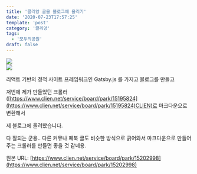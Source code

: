 ```yaml
---
title: '클리앙 글을 블로그에 올리기'
date: '2020-07-23T17:57:25'
template: 'post'
category: '클리앙'
tags: 
  - '모두의공원'
draft: false
---
```


![](https://i.imgur.com/S849XwW.jpg)  
![](https://i.imgur.com/LWFDNJC.jpg)

리액트 기반의 정적 사이트 프레임워크인 Gatsby.js 를 가지고 블로그를 만들고

저번에 제가 만들었던 크롤러([https://www.clien.net/service/board/park/15195824](https://www.clien.net/service/board/park/15195824)CLIEN)로 마크다운으로 변환해서

제 블로그에 올려봤습니다.

다 잘되는 군용.. 다른 커뮤나 페북 글도 비슷한 방식으로 긁어와서 마크다운으로 만들어주는 크롤러를 만들면 좋을 것 같네용.

원본 URL: [https://www.clien.net/service/board/park/15202998](https://www.clien.net/service/board/park/15202998)